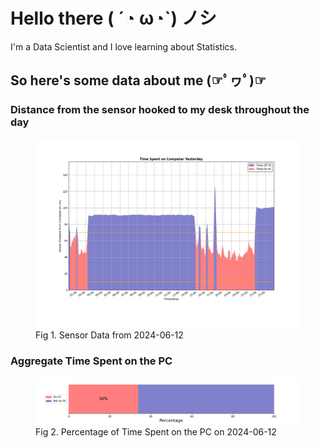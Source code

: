 
# Hello there ( ´◔ ω◔`) ノシ

I'm a Data Scientist and I love learning about Statistics.

## So here's some data about me (☞ﾟヮﾟ)☞


### Distance from the sensor hooked to my desk throughout the day
<figure>
  <picture>
    <source media="(prefers-color-scheme: dark)" srcset="Pi/readme/graphs/lineplot/dark-plot-2024-06-12.png">
    <source media="(prefers-color-scheme: light)" srcset="Pi/readme/graphs/lineplot/light-plot-2024-06-12.png">
    <img alt="Shows a black logo in light color mode and a white one in dark color mode." src="Pi/readme/graphs/lineplot/light-plot-2024-06-12.png">
  </picture>
  <figcaption>Fig 1. Sensor Data from 2024-06-12</figcaption>
</figure>



### Aggregate Time Spent on the PC
<figure>
  <picture>
    <source media="(prefers-color-scheme: dark)" srcset="Pi/readme/graphs/barplot/dark-plot-2024-06-12.png">
    <source media="(prefers-color-scheme: light)" srcset="Pi/readme/graphs/barplot/light-plot-2024-06-12.png">
    <img alt="Shows a black logo in light color mode and a white one in dark color mode." src="Pi/readme/graphs/barplot/light-plot-2024-06-12.png">
  </picture>
  <figcaption>Fig 2. Percentage of Time Spent on the PC on 2024-06-12</figcaption>
</figure>
